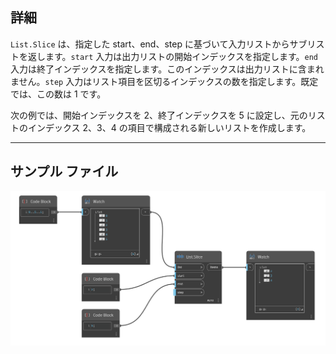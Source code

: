 ## 詳細
`List.Slice` は、指定した start、end、step に基づいて入力リストからサブリストを返します。`start` 入力は出力リストの開始インデックスを指定します。`end` 入力は終了インデックスを指定します。このインデックスは出力リストに含まれません。`step` 入力はリスト項目を区切るインデックスの数を指定します。既定では、この数は 1 です。

次の例では、開始インデックスを 2、終了インデックスを 5 に設定し、元のリストのインデックス 2、3、4 の項目で構成される新しいリストを作成します。
___
## サンプル ファイル

![List.Slice](./DSCore.List.Slice_img.jpg)

